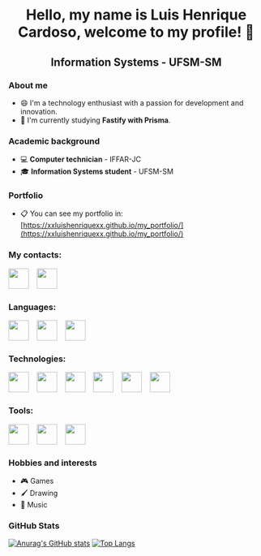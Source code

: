 <h1 align="center">Hello, my name is <strong>Luis Henrique Cardoso</strong>, welcome to my profile! 👋</h1>
<h2 align="center">Information Systems - UFSM-SM</h2>

### About me
- 😄 I'm a technology enthusiast with a passion for development and innovation. 
- 🌱 I'm currently studying **Fastify with Prisma**.

### Academic background
- 💻 **Computer technician** - IFFAR-JC
- 🎓 **Information Systems student** - UFSM-SM

### Portfolio
- 📋 You can see my portfolio in: [https://xxluishenriquexx.github.io/my_portfolio/](https://xxluishenriquexx.github.io/my_portfolio/)

### My contacts:
<div style="display: inline_block">
  <a href="https://www.linkedin.com/in/luis-henrique-a2b833269/" target="_blank"><img src="https://cdn.jsdelivr.net/gh/devicons/devicon/icons/linkedin/linkedin-original.svg" width="40px"/></a>
  &nbsp;&nbsp;
  <a href="mailto:luishenri567@gmail.com" target="_blank"><img src="https://img.icons8.com/?size=100&id=qyRpAggnV0zH&format=png&color=000000" width="40px"/></a>
</div>

### Languages:
<div style="display: inline_block">
  <img src="https://cdn.jsdelivr.net/gh/devicons/devicon@latest/icons/javascript/javascript-original.svg" width="40px" />
  &nbsp;&nbsp;
  <img src="https://cdn.jsdelivr.net/gh/devicons/devicon@latest/icons/typescript/typescript-original.svg" width="40px" />
  &nbsp;&nbsp;
  <img src="https://cdn.jsdelivr.net/gh/devicons/devicon@latest/icons/ruby/ruby-original.svg" width="40px" />
</div>

### Technologies:
<div style="display: inline_block">
  <img src="https://cdn.jsdelivr.net/gh/devicons/devicon@latest/icons/react/react-original.svg" width="40px" />
  &nbsp;&nbsp;
  <img src="https://cdn.jsdelivr.net/gh/devicons/devicon@latest/icons/nodejs/nodejs-original.svg" width="40px" />
  &nbsp;&nbsp;
  <img src="https://cdn.jsdelivr.net/gh/devicons/devicon@latest/icons/fastify/fastify-plain.svg" width="40px" />
  &nbsp;&nbsp;
  <img src="https://cdn.jsdelivr.net/gh/devicons/devicon@latest/icons/express/express-original.svg" width="40px" />
  &nbsp;&nbsp;
  <img src="https://cdn.jsdelivr.net/gh/devicons/devicon@latest/icons/prisma/prisma-original.svg" width="40px" />
  &nbsp;&nbsp;
  <img src="https://cdn.jsdelivr.net/gh/devicons/devicon@latest/icons/rails/rails-plain-wordmark.svg" width="40px" />
</div>

### Tools:
<div style="display: inline_block">
  <img src="https://cdn.jsdelivr.net/gh/devicons/devicon/icons/git/git-original.svg" width="40px" />
  &nbsp;&nbsp;
  <img src="https://cdn.jsdelivr.net/gh/devicons/devicon@latest/icons/mongodb/mongodb-original.svg" width="40px" />
  &nbsp;&nbsp;
  <img src="https://cdn.jsdelivr.net/gh/devicons/devicon@latest/icons/postgresql/postgresql-original.svg" width="40px" />
</div>

### Hobbies and interests
- 🎮 Games
- 🖌️ Drawing
- 🎵 Music

### GitHub Stats
[![Anurag's GitHub stats](https://github-readme-stats.vercel.app/api?username=xXLuisHenriqueXx&show_icons=true&theme=dracula&hide=stars,prs)](https://github.com/anuraghazra/github-readme-stats)
[![Top Langs](https://github-readme-stats.vercel.app/api/top-langs/?username=xXLuisHenriqueXx&theme=dracula&langs_count=6&layout=compact&hide_progress=true)](https://github.com/anuraghazra/github-readme-stats)
